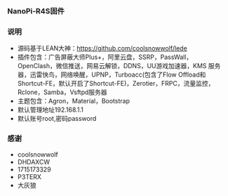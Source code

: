 ### NanoPi-R4S固件

### 说明 

- 源码基于LEAN大神：https://github.com/coolsnowwolf/lede
- 插件包含：广告屏蔽大师Plus+，阿里云盘，SSRP，PassWall，OpenClash，微信推送，网易云解锁，DDNS，UU游戏加速器，KMS 服务器，迅雷快鸟，网络唤醒，UPNP，Turboacc(包含了Flow Offload和Shortcut-FE，默认开启了Shortcut-FE)，Zerotier，FRPC，流量监控，Rclone，Samba，Vsftpd服务器
- 主题包含：Agron，Material，Bootstrap
- 默认管理地址192.168.1.1
- 默认账号root,密码password

### 感谢

- coolsnowwolf
- DHDAXCW
- 1715173329
- P3TERX
- 大灰狼
